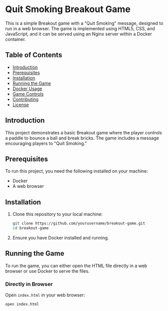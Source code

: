 # Quit Smoking Breakout Game

This is a simple Breakout game with a "Quit Smoking" message, designed to run in a web browser. The game is implemented using HTML5, CSS, and JavaScript, and it can be served using an Nginx server within a Docker container.

## Table of Contents

- [Introduction](#introduction)
- [Prerequisites](#prerequisites)
- [Installation](#installation)
- [Running the Game](#running-the-game)
- [Docker Usage](#docker-usage)
- [Game Controls](#game-controls)
- [Contributing](#contributing)
- [License](#license)

## Introduction

This project demonstrates a basic Breakout game where the player controls a paddle to bounce a ball and break bricks. The game includes a message encouraging players to "Quit Smoking."

## Prerequisites

To run this project, you need the following installed on your machine:

- Docker
- A web browser

## Installation

1. Clone this repository to your local machine:
    ```bash
    git clone https://github.com/yourusername/breakout-game.git
    cd breakout-game
    ```

2. Ensure you have Docker installed and running.

## Running the Game

To run the game, you can either open the HTML file directly in a web browser or use Docker to serve the files.

### Directly in Browser

Open `index.html` in your web browser:

```bash
open index.html
